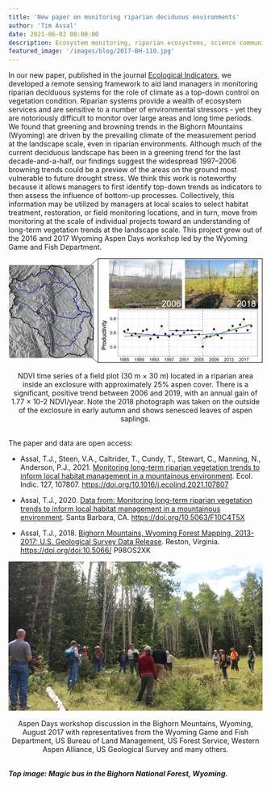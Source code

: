 ```yaml
---
title: 'New paper on monitoring riparian deciduous environments'
author: 'Tim Assal'
date: 2021-06-02 00:00:00
description: Ecosystem monitoring, riparian ecosystems, science communication, lay summary, Landsat 
featured_image: '/images/blog/2017-BH-110.jpg'
---
```


In our new paper, published in the journal [Ecological Indicators](https://www.sciencedirect.com/science/article/pii/S1470160X21004726?via%3Dihub), we developed a remote sensing framework to aid land managers in monitoring riparian deciduous systems for the role of climate as a top-down control on vegetation condition. Riparian systems provide a wealth of ecosystem services and are sensitive to a number of environmental stressors - yet they are notoriously difficult to monitor over large areas and long time periods. We found that greening and browning trends in the Bighorn Mountains (Wyoming) are driven by the prevailing climate of the measurement period at the landscape scale, even in riparian environments. Although much of the current deciduous landscape has been in a greening trend for the last decade-and-a-half, our findings suggest the widespread 1997–2006 browning trends could be a preview of the areas on the ground most vulnerable to future drought stress. We think this work is noteworthy because it allows managers to first identify top-down trends as indicators to then assess the influence of bottom-up processes. Collectively, this information may be utilized by managers at local scales to select habitat treatment, restoration, or field monitoring locations, and in turn, move from monitoring at the scale of individual projects toward an understanding of long-term vegetation trends at the landscape scale. This project grew out of the 2016 and 2017 Wyoming Aspen Days workshop led by the Wyoming Game and Fish Department.  

<p align="center">
  <img alt="graph-abstract" src="/images/blog/EcoIndicators-img.jpg">
</p> 
<center>NDVI time series of a field plot (30 m × 30 m) located in a riparian area inside an exclosure with approximately 25% aspen cover. There is a significant, positive trend between 2006 and 2019, with an annual gain of 1.77 × 10-2 NDVI/year. Note the 2018 photograph was taken on the outside of the exclosure in early autumn and shows senesced leaves of aspen saplings.</center>
<br>

The paper and data are open access:

- Assal, T.J., Steen, V.A., Caltrider, T., Cundy, T., Stewart, C., Manning, N., Anderson, P.J., 2021. [Monitoring long-term riparian vegetation trends to inform local habitat management in a mountainous environment](https://www.sciencedirect.com/science/article/pii/S1470160X21004726?via%3Dihub). Ecol. Indic. 127, 107807. https://doi.org/10.1016/j.ecolind.2021.107807 

- Assal, T.J., 2020. [Data from: Monitoring long-term riparian vegetation trends to inform local habitat management in a mountainous environment](https://knb.ecoinformatics.org/view/doi:10.5063/F10C4T5X). Santa Barbara, CA. https://doi.org/10.5063/F10C4T5X
- Assal, T.J., 2018. [Bighorn Mountains, Wyoming Forest Mapping, 2013-2017: U.S. Geological Survey Data Release](https://www.sciencebase.gov/catalog/item/5b195edce4b092d965238134). Reston, Virginia. https://doi.org/doi:10.5066/ P98OS2XK 

<p align="center">
  <img alt="aspen-days" src="/images/blog/2017-BH-131.jpg">
</p> 
<center>Aspen Days workshop discussion in the Bighorn Mountains, Wyoming, August 2017 with representatives from the Wyoming Game and Fish Department, US Bureau of Land Management, US Forest Service, Western Aspen Alliance, US Geological Survey and many others.</center>
<br>

***Top image: Magic bus in the Bighorn National Forest, Wyoming.***
